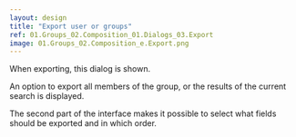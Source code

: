 ```yaml
---
layout: design
title: "Export user or groups"
ref: 01.Groups_02.Composition_01.Dialogs_03.Export
image: 01.Groups_02.Composition_e.Export.png
---
```


When exporting, this dialog is shown.

An option to export all members of the group, or the results of the current search is displayed.

The second part of the interface makes it possible to select what fields should be exported and in which order.

